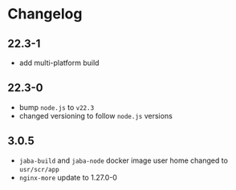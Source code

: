 # Changelog

## 22.3-1

- add multi-platform build

## 22.3-0

- bump `node.js` to `v22.3`
- changed versioning to follow `node.js` versions

## 3.0.5

- `jaba-build` and `jaba-node` docker image user home changed to `usr/scr/app`
- `nginx-more` update to 1.27.0-0
